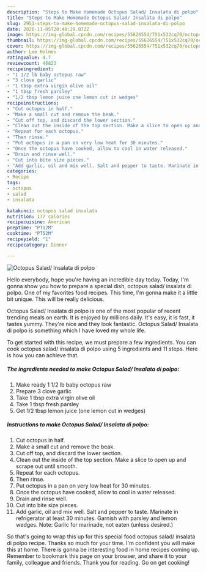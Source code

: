 ```yaml
---
description: "Steps to Make Homemade Octopus Salad/ Insalata di polpo"
title: "Steps to Make Homemade Octopus Salad/ Insalata di polpo"
slug: 2951-steps-to-make-homemade-octopus-salad-insalata-di-polpo
date: 2020-11-05T20:40:29.072Z
image: https://img-global.cpcdn.com/recipes/55626554/751x532cq70/octopus-salad-insalata-di-polpo-recipe-main-photo.jpg
thumbnail: https://img-global.cpcdn.com/recipes/55626554/751x532cq70/octopus-salad-insalata-di-polpo-recipe-main-photo.jpg
cover: https://img-global.cpcdn.com/recipes/55626554/751x532cq70/octopus-salad-insalata-di-polpo-recipe-main-photo.jpg
author: Lee Holmes
ratingvalue: 4.7
reviewcount: 46823
recipeingredient:
- "1 1/2 lb baby octopus raw"
- "3 clove garlic"
- "1 tbsp extra virgin olive oil"
- "1 tbsp fresh parsley"
- "1/2 tbsp lemon juice one lemon cut in wedges"
recipeinstructions:
- "Cut octopus in half."
- "Make a small cut and remove the beak."
- "Cut off top, and discard the lower section."
- "Clean out the inside of the top section. Make a slice to open up and scrape out until smooth."
- "Repeat for each octopus."
- "Then rinse."
- "Put octopus in a pan on very low heat for 30 minutes."
- "Once the octopus have cooked, allow to cool in water released."
- "Drain and rinse well."
- "Cut into bite size pieces."
- "Add garlic, oil and mix well. Salt and pepper to taste. Marinate in refrigerator at least 30 minutes. Garnish with parsley and lemon wedges. Note: Garlic for marinade, not eaten (unless desired.)"
categories:
- Recipe
tags:
- octopus
- salad
- insalata

katakunci: octopus salad insalata 
nutrition: 177 calories
recipecuisine: American
preptime: "PT12M"
cooktime: "PT52M"
recipeyield: "1"
recipecategory: Dinner

---
```



![Octopus Salad/ Insalata di polpo](https://img-global.cpcdn.com/recipes/55626554/751x532cq70/octopus-salad-insalata-di-polpo-recipe-main-photo.jpg)

Hello everybody, hope you're having an incredible day today. Today, I'm gonna show you how to prepare a special dish, octopus salad/ insalata di polpo. One of my favorites food recipes. This time, I'm gonna make it a little bit unique. This will be really delicious.

Octopus Salad/ Insalata di polpo is one of the most popular of recent trending meals on earth. It is enjoyed by millions daily. It's easy, it is fast, it tastes yummy. They're nice and they look fantastic. Octopus Salad/ Insalata di polpo is something which I have loved my whole life.




To get started with this recipe, we must prepare a few ingredients. You can cook octopus salad/ insalata di polpo using 5 ingredients and 11 steps. Here is how you can achieve that.

<!--inarticleads1-->

##### The ingredients needed to make Octopus Salad/ Insalata di polpo:

1. Make ready 1 1/2 lb baby octopus raw
1. Prepare 3 clove garlic
1. Take 1 tbsp extra virgin olive oil
1. Take 1 tbsp fresh parsley
1. Get 1/2 tbsp lemon juice (one lemon cut in wedges)




<!--inarticleads2-->

##### Instructions to make Octopus Salad/ Insalata di polpo:

1. Cut octopus in half.
1. Make a small cut and remove the beak.
1. Cut off top, and discard the lower section.
1. Clean out the inside of the top section. Make a slice to open up and scrape out until smooth.
1. Repeat for each octopus.
1. Then rinse.
1. Put octopus in a pan on very low heat for 30 minutes.
1. Once the octopus have cooked, allow to cool in water released.
1. Drain and rinse well.
1. Cut into bite size pieces.
1. Add garlic, oil and mix well. Salt and pepper to taste. Marinate in refrigerator at least 30 minutes. Garnish with parsley and lemon wedges. Note: Garlic for marinade, not eaten (unless desired.)




So that's going to wrap this up for this special food octopus salad/ insalata di polpo recipe. Thanks so much for your time. I'm confident you will make this at home. There is gonna be interesting food in home recipes coming up. Remember to bookmark this page on your browser, and share it to your family, colleague and friends. Thank you for reading. Go on get cooking!
